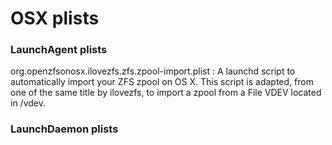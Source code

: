 # OSX plists

### LaunchAgent plists
org.openzfsonosx.ilovezfs.zfs.zpool-import.plist
: A launchd script to automatically import your ZFS zpool on OS X. This script is adapted, from one of the same title by ilovezfs, to import a zpool from a File VDEV located in /vdev. 

### LaunchDaemon plists
